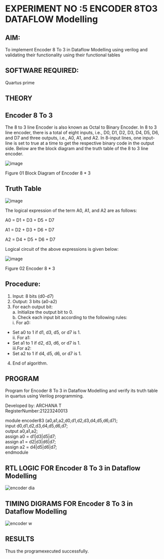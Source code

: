 # EXPERIMENT NO :5 ENCODER 8TO3 DATAFLOW Modelling

## AIM:

To implement  Encoder 8 To 3 in Dataflow Modelling using verilog and validating their functionality using their functional tables

## SOFTWARE REQUIRED:  
Quartus prime

## THEORY

## Encoder 8 To 3

The 8 to 3 line Encoder is also known as Octal to Binary Encoder. In 8 to 3 line encoder, there is a total of eight inputs, i.e., D0, D1, D2, D3, D4, D5, D6, and D7 and three outputs, i.e., A0, A1, and A2. In 8-input lines, one input-line is set to true at a time to get the respective binary code in the output side. Below are the block diagram and the truth table of the 8 to 3 line encoder.

![image](https://github.com/naavaneetha/ENCODER8TO3DATAFLOW/assets/154305477/0bc242c1-eb9e-4c47-afe5-30428470efc3)

Figure 01  Block Diagram of Encoder 8 * 3

## Truth Table

![image](https://github.com/naavaneetha/ENCODER8TO3DATAFLOW/assets/154305477/35496b14-ae6e-4cd1-9abd-d6736b576575)

The logical expression of the term A0, A1, and A2 are as follows:

A0 = D1 + D3 + D5 + D7

A1 = D2 + D3 + D6 + D7

A2 = D4 + D5 + D6 + D7

Logical circuit of the above expressions is given below:

![image](https://github.com/naavaneetha/ENCODER8TO3DATAFLOW/assets/154305477/95acaee6-c873-4c75-89eb-ef09fb158053)

Figure 02  Encoder 8 * 3

## Procedure:

1. Input: 8 bits (d0-d7)  
2. Output: 3 bits (a0-a2)    
3. For each output bit:  
a. Initialize the output bit to 0.  
b. Check each input bit according to the following rules:  
i. For a0:  
- Set a0 to 1 if d1, d3, d5, or d7 is 1.    
ii. For a1:  
- Set a1 to 1 if d2, d3, d6, or d7 is 1.  
iii.For a2:  
- Set a2 to 1 if d4, d5, d6, or d7 is 1.  
4. End of algorithm.  

## PROGRAM

 Program for Encoder 8 To 3 in Dataflow Modelling and verify its truth table in quartus using Verilog programming. 

Developed by: ARCHANA T  
RegisterNumber:21223240013  

module encoder83 (a0,a1,a2,d0,d1,d2,d3,d4,d5,d6,d7);  
input d0,d1,d2,d3,d4,d5,d6,d7;  
output a0,a1,a2;  
assign a0 = d1|d3|d5|d7;    
assign a1 = d2|d3|d6|d7;  
assign a2 = d4|d5|d6|d7;  
endmodule   


## RTL LOGIC FOR Encoder 8 To 3 in Dataflow Modelling

![encoder dia](https://github.com/ARCHANAT1305/ENCODER8TO3DATAFLOW/assets/145975189/e4ed7fc7-5f07-4c06-af4f-45bc57d942ce)

## TIMING DIGRAMS FOR Encoder 8 To 3 in Dataflow Modelling
![encoder w](https://github.com/ARCHANAT1305/ENCODER8TO3DATAFLOW/assets/145975189/d188e019-ebf6-4378-9053-879bcf466ffe)


## RESULTS
Thus the programexecuted successfully.




